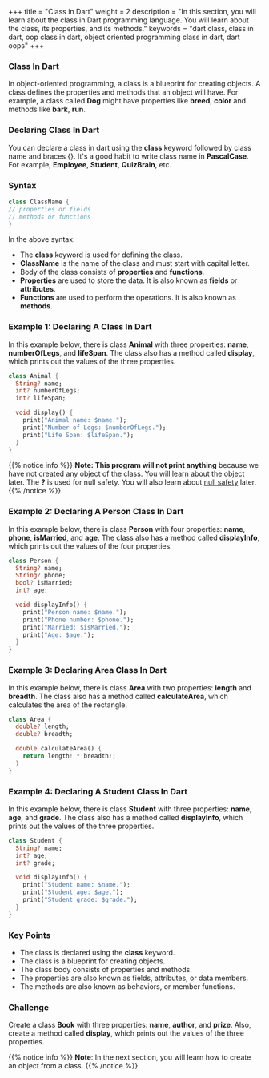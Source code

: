 +++
title = "Class in Dart"
weight = 2
description = "In this section, you will learn about the class in Dart programming language. You will learn about the class, its properties, and its methods."
keywords = "dart class, class in dart, oop class in dart, object oriented programming class in dart, dart oops"
+++

### Class In Dart 
In object-oriented programming, a class is a blueprint for creating objects. A class defines the properties and methods that an object will have. For example, a class called **Dog** might have properties like **breed**, **color** and methods like **bark**, **run**.

### Declaring Class In Dart
You can declare a class in dart using the **class** keyword followed by class name and braces {}. It's a good habit to write class name in **PascalCase**. For example, **Employee**, **Student**, **QuizBrain**, etc.


### Syntax
```dart
class ClassName {
// properties or fields
// methods or functions
}
```

In the above syntax:
- The **class** keyword is used for defining the class.
- **ClassName** is the name of the class and must start with capital letter.
- Body of the class consists of **properties** and **functions**.
- **Properties** are used to store the data. It is also known as **fields** or **attributes**.
- **Functions** are used to perform the operations. It is also known as **methods**.

### Example 1: Declaring A Class In Dart
In this example below, there is class **Animal** with three properties: **name**, **numberOfLegs**, and **lifeSpan**. The class also has a method called **display**, which prints out the values of the three properties. 

```dart
class Animal {
  String? name;
  int? numberOfLegs;
  int? lifeSpan;

  void display() {
    print("Animal name: $name.");
    print("Number of Legs: $numberOfLegs.");
    print("Life Span: $lifeSpan.");
  }
}
```
{{% notice info %}}
**Note: This program will not print anything** because we have not created any object of the class. You will learn about the  [object](/object-oriented-programming/object-in-dart/) later. The **?** is used for null safety. You will also learn about [null safety](/null-safety/) later.
{{% /notice %}}

### Example 2: Declaring A Person Class In Dart
In this example below, there is class **Person** with four properties: **name**, **phone**, **isMarried**, and **age**. The class also has a method called **displayInfo**, which prints out the values of the four properties.

```dart
class Person {
  String? name;
  String? phone;
  bool? isMarried;
  int? age;

  void displayInfo() {
    print("Person name: $name.");
    print("Phone number: $phone.");
    print("Married: $isMarried.");
    print("Age: $age.");
  }
}
```

### Example 3: Declaring Area Class In Dart
In this example below, there is class **Area** with two properties: **length** and **breadth**. The class also has a method called **calculateArea**, which calculates the area of the rectangle.

```dart
class Area {
  double? length;
  double? breadth;

  double calculateArea() {
    return length! * breadth!;
  }
}
```

### Example 4: Declaring A Student Class In Dart
In this example below, there is class **Student** with three properties: **name**, **age**, and **grade**. The class also has a method called **displayInfo**, which prints out the values of the three properties. 

```dart
class Student {
  String? name;
  int? age;
  int? grade;

  void displayInfo() {
    print("Student name: $name.");
    print("Student age: $age.");
    print("Student grade: $grade.");
  }
}
```
### Key Points
- The class is declared using the **class** keyword.
- The class is a blueprint for creating objects.
- The class body consists of properties and methods.
- The properties are also known as fields, attributes, or data members.
- The methods are also known as behaviors, or member functions.


### Challenge
Create a class **Book** with three properties: **name**, **author**, and **prize**. Also, create a method called **display**, which prints out the values of the three properties.

{{% notice info %}}
**Note**: In the next section, you will learn how to create an object from a class.
{{% /notice %}}
